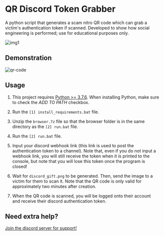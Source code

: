 # QR Discord Token Grabber
A python script that generates a scam nitro QR code which can grab a victim's authentication token if scanned. Developed to show how social engineering is performed; use for educational purposes only.

![img1](https://i.ibb.co/BL2Q0jz/Screenshot-527.png)

## Demonstration

![qr-code](https://user-images.githubusercontent.com/75003671/117522092-fd79ff80-afe3-11eb-938c-23dd68d5927c.gif)

## Usage
1. This project requires [Python >= 3.7.6](https://python.org). When installing Python, make sure to check the *ADD TO PATH* checkbox.

2. Run the `[1] install_requirements.bat` file.

3. Unzip the `browser.7z` file so that the browser folder is in the same directory as the `[2] run.bat` file.

4. Run the `[2] run.bat` file.

5. Input your discord webhook link (this link is used to post the authentication token to a channel). Note that, even if you do not input a webhook link, you will still receive the token when it is printed to the console, but note that you will lose this token once the program is closed!

6. Wait for `discord_gift.png` to be generated. Then, send the image to a victim for them to scan it. Note that the QR code is only valid for approximately two minutes after creation.

7. When the QR code is scanned, you will be logged onto their account and receive their discord authentication token.

## Need extra help?

[Join the discord server for support!](https://discord.gg/a24Sp9bEXu)
